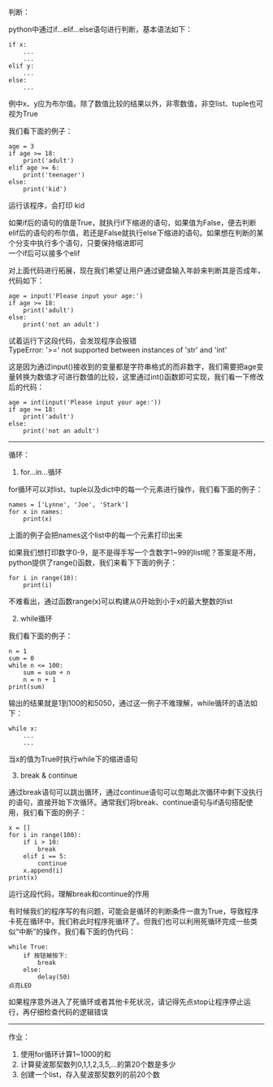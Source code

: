 判断：

python中通过if...elif...else语句进行判断，基本语法如下：

    if x:
        ...
        ...
    elif y:
        ...
    else:
        ...
    
例中x、y应为布尔值。除了数值比较的结果以外，非零数值，非空list、tuple也可视为True

我们看下面的例子：

    age = 3
    if age >= 18:
        print('adult')
    elif age >= 6:
        print('teenager')
    else:
        print('kid')
    
运行该程序，会打印 kid

如果if后的语句的值是True，就执行if下缩进的语句，如果值为False，便去判断elif后的语句的布尔值，若还是False就执行else下缩进的语句。如果想在判断的某个分支中执行多个语句，只要保持缩进即可  
一个if后可以接多个elif

对上面代码进行拓展，现在我们希望让用户通过键盘输入年龄来判断其是否成年，代码如下：

    age = input('Please input your age:')
    if age >= 18:
        print('adult')
    else:
        print('not an adult')
    
试着运行下这段代码，会发现程序会报错  
TypeError: '>=' not supported between instances of 'str' and 'int'

这是因为通过input()接收到的变量都是字符串格式的而非数字，我们需要把age变量转换为数值才可进行数值的比较，这里通过int()函数即可实现，我们看一下修改后的代码：

    age = int(input('Please input your age:'))
    if age >= 18:
        print('adult')
    else:
        print('not an adult')

****
循环：

1. for...in...循环

for循环可以对list、tuple以及dict中的每一个元素进行操作，我们看下面的例子：

    names = ['Lynne', 'Joe', 'Stark']
    for x in names:
        print(x)

上面的例子会把names这个list中的每一个元素打印出来

如果我们想打印数字0-9，是不是得手写一个含数字1~99的list呢？答案是不用，python提供了range()函数，我们来看下下面的例子：

    for i in range(10):
        print(i)
    
不难看出，通过函数range(x)可以构建从0开始到小于x的最大整数的list

2. while循环

我们看下面的例子：

    n = 1
    sum = 0
    while n <= 100:
        sum = sum + n
        n = n + 1
    print(sum)

输出的结果就是1到100的和5050，通过这一例子不难理解，while循环的语法如下：

    while x:
        ...
        ...  
    
当x的值为True时执行while下的缩进语句

3. break & continue

通过break语句可以跳出循环，通过continue语句可以忽略此次循环中剩下没执行的语句，直接开始下次循环。通常我们将break、continue语句与if语句搭配使用，我们看下面的例子：

    x = []
    for i in range(100):
        if i > 10:
            break
        elif i == 5:
            continue
        x.append(i)
    print(x)

运行这段代码，理解break和continue的作用

有时候我们的程序写的有问题，可能会是循环的判断条件一直为True，导致程序卡死在循环中，我们称此时程序死循环了。但我们也可以利用死循环完成一些类似“中断”的操作，我们看下面的伪代码：

    while True:
        if 按钮被按下:
            break
        else:
            delay(50)
    点亮LED

如果程序意外进入了死循环或者其他卡死状况，请记得先点stop让程序停止运行，再仔细检查代码的逻辑错误

****
作业：

1. 使用for循环计算1~1000的和  
2. 计算斐波那契数列0,1,1,2,3,5,...的第20个数是多少
3. 创建一个list，存入斐波那契数列的前20个数
